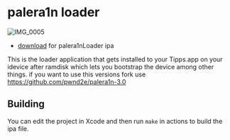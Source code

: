 # palera1n loader




![IMG_0005](https://user-images.githubusercontent.com/104146035/204941534-12df4fde-a3e1-4fad-9dd6-eb9e9b46d0b0.PNG)



- [download](https://github.com/Cryptiiiic) for palera1nLoader ipa

This is the loader application that gets installed to your Tipps.app on your idevice after ramdisk which lets you bootstrap the device among other things.
if you want to use this versions fork use https://github.com/pwnd2e/palera1n-3.0 
## Building

You can edit the project in Xcode and then run `make` in actions to build the ipa file.
